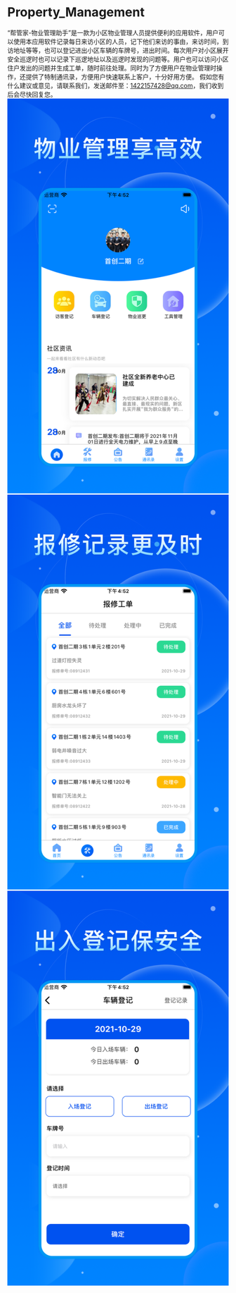 # Property_Management
“帮管家-物业管理助手”是一款为小区物业管理人员提供便利的应用软件，用户可以使用本应用软件记录每日来访小区的人员，记下他们来访的事由，来访时间，到访地址等等，也可以登记进出小区车辆的车牌号，进出时间。每次用户对小区展开安全巡逻时也可以记录下巡逻地址以及巡逻时发现的问题等。用户也可以访问小区住户发出的问题并生成工单，随时前往处理。同时为了方便用户在物业管理时操作，还提供了特制通讯录，方便用户快速联系上客户，十分好用方便。
假如您有什么建议或意见，请联系我们，发送邮件至：1422157428@qq.com，我们收到后会尽快回复您。
![Image text](https://github.com/qinfendezhou/Property_Management/blob/main/%E4%B8%8A%E6%9E%B6/1.png)
![Image text](https://github.com/qinfendezhou/Property_Management/blob/main/%E4%B8%8A%E6%9E%B6/2.png)
![Image text](https://github.com/qinfendezhou/Property_Management/blob/main/%E4%B8%8A%E6%9E%B6/3.png)
